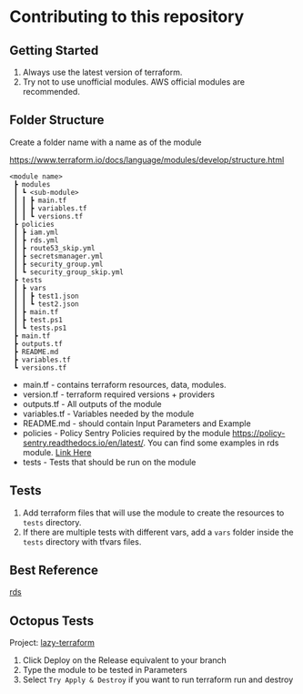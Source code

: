 # Contributing to this repository

## Getting Started

1. Always use the latest version of terraform.
2. Try not to use unofficial modules. AWS official modules are recommended.

## Folder Structure

Create a folder name with a name as of the module

<https://www.terraform.io/docs/language/modules/develop/structure.html>

```text
<module name>
 ┣ modules
 ┃ ┗ <sub-module>
 ┃ ┃ ┣ main.tf
 ┃ ┃ ┣ variables.tf
 ┃ ┃ ┗ versions.tf
 ┣ policies
 ┃ ┣ iam.yml
 ┃ ┣ rds.yml
 ┃ ┣ route53_skip.yml
 ┃ ┣ secretsmanager.yml
 ┃ ┣ security_group.yml
 ┃ ┗ security_group_skip.yml
 ┣ tests
 ┃ ┣ vars
 ┃ ┃ ┣ test1.json
 ┃ ┃ ┗ test2.json
 ┃ ┣ main.tf
 ┃ ┣ test.ps1
 ┃ ┗ tests.ps1
 ┣ main.tf
 ┣ outputs.tf
 ┣ README.md
 ┣ variables.tf
 ┗ versions.tf
```

- main.tf - contains terraform resources, data, modules.
- version.tf - terraform required versions + providers
- outputs.tf - All outputs of the module
- variables.tf - Variables needed by the module
- README.md - should contain Input Parameters and Example
- policies - Policy Sentry Policies required by the module <https://policy-sentry.readthedocs.io/en/latest/>. You can find some examples in rds module. [Link Here](./rds/policies)
- tests - Tests that should be run on the module

## Tests

1. Add terraform files that will use the module to create the resources to `tests` directory.
2. If there are multiple tests with different vars, add a `vars` folder inside the `tests` directory with tfvars files.

## Best Reference

[rds](./rds)

## Octopus Tests

Project: [lazy-terraform](https://octopus.apps.ops-drivevariant.com/app#/Spaces-2/projects/lazy-terraform/deployments)

1. Click Deploy on the Release equivalent to your branch
2. Type the module to be tested in Parameters
3. Select `Try Apply & Destroy` if you want to run terraform run and destroy
